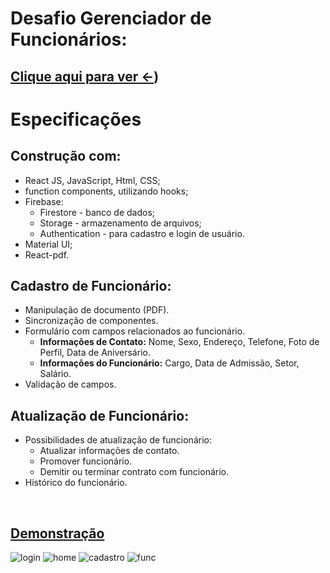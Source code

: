 # Desafio Gerenciador de Funcionários:
## [Clique aqui para ver <-](https://taugor-alpha.vercel.app/)) 
# Especificações

## Construção com:

- React JS, JavaScript, Html, CSS;
- function components, utilizando hooks;
- Firebase:
  - Firestore - banco de dados;
  - Storage - armazenamento de arquivos;
  - Authentication - para cadastro e login de usuário.
- Material UI;
- React-pdf.
  
## Cadastro de Funcionário:

- Manipulação de documento (PDF).
- Sincronização de componentes.
- Formulário com campos relacionados ao funcionário.
  - **Informações de Contato:** Nome, Sexo, Endereço, Telefone, Foto de Perfil, Data de Aniversário.
  - **Informações do Funcionário:** Cargo, Data de Admissão, Setor, Salário.
- Validação de campos.

## Atualização de Funcionário:

- Possibilidades de atualização de funcionário:
  - Atualizar informações de contato.
  - Promover funcionário.
  - Demitir ou terminar contrato com funcionário.
- Histórico do funcionário.
</br>

## [Demonstração](https://taugor-alpha.vercel.app/) 

![login](https://github.com/Renan1102/Taugor/assets/103040108/f3c1f2fb-7d3e-4e3f-831b-8f4edc34f860)
![home](https://github.com/Renan1102/Taugor/assets/103040108/47a00e56-df65-478d-8ddc-7f64afc922dc)
![cadastro](https://github.com/Renan1102/Taugor/assets/103040108/8480b08d-4eb7-40a1-9225-1b8ab443a6c8)
![func](https://github.com/Renan1102/Taugor/assets/103040108/18a37e37-c803-46ab-82f7-eca31150f811)
